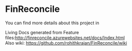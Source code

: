 # FinReconcile

You can find more details about this project in  

Living Docs generated from Feature files:http://finreconcile.azurewebsites.net/docs/Index.html   
Also wiki: https://github.com/rohithkrajan/FinReconcile/wiki 

